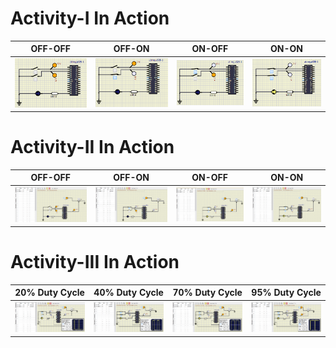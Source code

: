 # Activity-I In Action

|OFF-OFF|OFF-ON|ON-OFF|ON-ON|
|:--:|:--:|:-:|:-:|
|![](https://github.com/259819/LnT_embeddedC/blob/main/simulation/Activity1-Images/off-off.PNG)|![](https://github.com/259819/LnT_embeddedC/blob/main/simulation/Activity1-Images/off-on.PNG)|![](https://github.com/259819/LnT_embeddedC/blob/main/simulation/Activity1-Images/on-off.PNG)|![](https://github.com/259819/LnT_embeddedC/blob/main/simulation/Activity1-Images/on-on.PNG)|


# Activity-II In Action	

|OFF-OFF|OFF-ON|ON-OFF|ON-ON|
|:--:|:--:|:-:|:-:|
|![](https://github.com/259819/LnT_embeddedC/blob/main/simulation/Activity2-Images/Activity2-OFF-OFF-ADC-1.PNG)|![](https://github.com/259819/LnT_embeddedC/blob/main/simulation/Activity2-Images/Activity2-ON-OFF-ADC-1.PNG)|![](https://github.com/259819/LnT_embeddedC/blob/main/simulation/Activity2-Images/Activity2-ON-ON-ADC-1.PNG)|![](https://github.com/259819/LnT_embeddedC/blob/main/simulation/Activity2-Images/Activity2-ON-ON-ADC-2.PNG)|


# Activity-III In Action	

|20% Duty Cycle|40% Duty Cycle|70% Duty Cycle|95% Duty Cycle|
|:--:|:--:|:-:|:-:|
|![](https://github.com/259819/LnT_embeddedC/blob/main/simulation/Activity3-Images/Activity3-PWM-20%25-new.PNG)|![](https://github.com/259819/LnT_embeddedC/blob/main/simulation/Activity3-Images/Activity3-PWM-40%25-new.PNG)|![](https://github.com/259819/LnT_embeddedC/blob/main/simulation/Activity3-Images/Activity3-PWM-70%25-new.PNG)|![](https://github.com/259819/LnT_embeddedC/blob/main/simulation/Activity3-Images/Activity3-PWM-95%25-new.PNG)|
